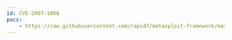 ```yaml
---
id: CVE-2007-1868
pocs:
    - https://raw.githubusercontent.com/rapid7/metasploit-framework/master/modules/exploits/windows/http/ibm_tpmfosd_overflow.rb
---
```

